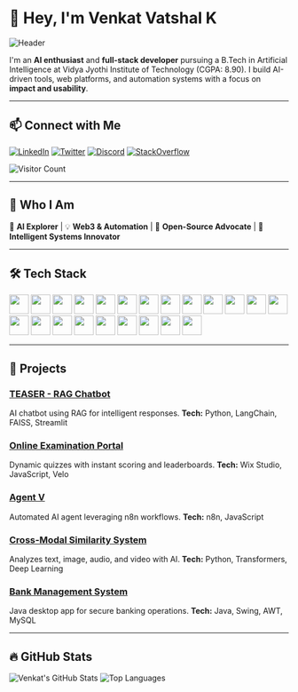 # 👋 Hey, I'm Venkat Vatshal K

![Header](https://github.com/Vatshal-Venkat/Vatshal-Venkat/blob/main/assets/header-bg.png)

I'm an **AI enthusiast** and **full-stack developer** pursuing a B.Tech in Artificial Intelligence at Vidya Jyothi Institute of Technology (CGPA: 8.90). I build AI-driven tools, web platforms, and automation systems with a focus on **impact and usability**.


---

## 📫 Connect with Me

[![LinkedIn](https://img.shields.io/badge/LinkedIn-0077B5?style=for-the-badge&logo=linkedin&logoColor=white)](https://linkedin.com/in/venkat-vatshal-9129b1212)
[![Twitter](https://img.shields.io/badge/Twitter-1DA1F2?style=for-the-badge&logo=twitter&logoColor=white)](https://twitter.com/yourusername)
[![Discord](https://img.shields.io/badge/Discord-7289DA?style=for-the-badge&logo=discord&logoColor=white)](https://discord.com/users/yourid)
[![StackOverflow](https://img.shields.io/badge/StackOverflow-FE7A16?style=for-the-badge&logo=stackoverflow&logoColor=white)](https://stackoverflow.com/users/yourid)



![Visitor Count](https://profile-counter.glitch.me/Vatshal-Venkat/count.svg)

---

## 🌟 Who I Am

🌱 **AI Explorer** | 💡 **Web3 & Automation** | 🐧 **Open-Source Advocate** | 🤖 **Intelligent Systems Innovator**

---

## 🛠️ Tech Stack

<p align="left">
  <img src="https://img.shields.io/badge/Python-3776AB?style=for-the-badge&logo=python&logoColor=white" height="35"/>
  <img src="https://img.shields.io/badge/Java-007396?style=for-the-badge&logo=java&logoColor=white" height="35"/>
  <img src="https://img.shields.io/badge/JavaScript-F7DF1E?style=for-the-badge&logo=javascript&logoColor=black" height="35"/>
  <img src="https://img.shields.io/badge/SQL-4479A1?style=for-the-badge&logo=postgresql&logoColor=white" height="35"/>
  <img src="https://img.shields.io/badge/HTML-E34F26?style=for-the-badge&logo=html5&logoColor=white" height="35"/>
  <img src="https://img.shields.io/badge/CSS-1572B6?style=for-the-badge&logo=css3&logoColor=white" height="35"/>
  <img src="https://img.shields.io/badge/Git-F05032?style=for-the-badge&logo=git&logoColor=white" height="35"/>
  <img src="https://img.shields.io/badge/Docker-2496ED?style=for-the-badge&logo=docker&logoColor=white" height="35"/>
  <img src="https://img.shields.io/badge/MySQL-4479A1?style=for-the-badge&logo=mysql&logoColor=white" height="35"/>
  <img src="https://img.shields.io/badge/Firebase-FFCA28?style=for-the-badge&logo=firebase&logoColor=white" height="35"/>
  <img src="https://img.shields.io/badge/Streamlit-FF4B4B?style=for-the-badge" height="35"/>
  <img src="https://img.shields.io/badge/LangChain-4CAF50?style=for-the-badge" height="35"/>
  <img src="https://img.shields.io/badge/FAISS-9C27B0?style=for-the-badge" height="35"/>
  <img src="https://img.shields.io/badge/HuggingFace-FFD700?style=for-the-badge" height="35"/>
  <img src="https://img.shields.io/badge/Transformers-000000?style=for-the-badge&logo=transformers&logoColor=white" height="35"/>
  <img src="https://img.shields.io/badge/SpringBoot-6DB33F?style=for-the-badge&logo=springboot" height="35"/>
  <img src="https://img.shields.io/badge/n8n-00BCD4?style=for-the-badge" height="35"/>
  <img src="https://img.shields.io/badge/PowerBI-F2C811?style=for-the-badge" height="35"/>
  <img src="https://img.shields.io/badge/Figma-F24E1E?style=for-the-badge&logo=figma&logoColor=white" height="35"/>
  <img src="https://img.shields.io/badge/WixStudio-1DBF73?style=for-the-badge&logo=wix&logoColor=white" height="35"/>
  <img src="https://img.shields.io/badge/Swing-FF5722?style=for-the-badge" height="35"/>
  <img src="https://img.shields.io/badge/AWT-FF9800?style=for-the-badge" height="35"/>
</p>

---

## 🌱 Projects

### **[TEASER - RAG Chatbot](https://github.com/Vatshal-Venkat/teaser-rag)**  
AI chatbot using RAG for intelligent responses. **Tech:** Python, LangChain, FAISS, Streamlit

### **[Online Examination Portal](https://github.com/Vatshal-Venkat/exam-portal)**  
Dynamic quizzes with instant scoring and leaderboards. **Tech:** Wix Studio, JavaScript, Velo

### **[Agent V](https://github.com/Vatshal-Venkat/agent-v)**  
Automated AI agent leveraging n8n workflows. **Tech:** n8n, JavaScript

### **[Cross-Modal Similarity System](https://github.com/Vatshal-Venkat/cross-modal)**  
Analyzes text, image, audio, and video with AI. **Tech:** Python, Transformers, Deep Learning

### **[Bank Management System](https://github.com/Vatshal-Venkat/bank-system)**  
Java desktop app for secure banking operations. **Tech:** Java, Swing, AWT, MySQL

---

## 🔥 GitHub Stats

![Venkat's GitHub Stats](https://github-readme-stats.vercel.app/api?username=Vatshal-Venkat&show_icons=true&count_private=true&hide_title=true&theme=radical)
![Top Languages](https://github-readme-stats.vercel.app/api/top-langs/?username=Vatshal-Venkat&layout=compact&hide=html,css&theme=radical)

